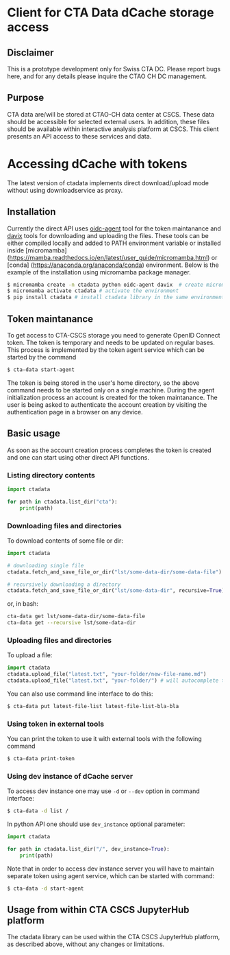 # Client for CTA Data dCache storage access

## Disclaimer

This is a prototype development only for Swiss CTA DC. Please report bugs here, and for any details please inquire the CTAO CH DC management.

## Purpose

CTA data are/will be stored at CTAO-CH data center at CSCS.
These data should be accessible for selected external users.
In addition, these files should be available within interactive analysis platform at CSCS.
This client presents an API access to these services and data.

# Accessing dCache with tokens

The latest version of ctadata implements direct download/upload mode without using downloadservice as proxy.

## Installation

Currently the direct API uses [oidc-agent](https://indigo-dc.gitbook.io/oidc-agent) tool for the token maintanance and [davix](https://github.com/cern-fts/davix) tools for downloading and uploading the files. These tools can be either compiled locally and added to PATH environment variable or installed inside [micromamba] (https://mamba.readthedocs.io/en/latest/user_guide/micromamba.html) or [conda] (https://anaconda.org/anaconda/conda) environment. Below is the example of the installation using micromamba package manager.

```bash
$ micromamba create -n ctadata python oidc-agent davix  # create micromamba environment with python and required binaries
$ micromamba activate ctadata # activate the environment
$ pip install ctadata # install ctadata library in the same environment
```

##  Token maintanance

To get access to CTA-CSCS storage you need to generate  OpenID Connect token. The token is temporary and needs to be updated on regular bases. This process is implemented by the token agent service which can be started by the command

```bash
$ cta-data start-agent
```

The token is being stored in the user's home directory, so the above command needs to be started only on a single machine. During the agent initialization process an account is created for the token maintanance. The user is being asked to authenticate the account creation by visiting the authentication page in a browser on any device.

## Basic usage

As soon as the account creation process completes the token is created and one can start using other direct API functions.

### Listing directory contents

```python
import ctadata

for path in ctadata.list_dir("cta"):
    print(path)
```

### Downloading files and directories

To download contents of some file or dir:

```python
import ctadata

# downloading single file
ctadata.fetch_and_save_file_or_dir("lst/some-data-dir/some-data-file") 

# recursively downloading a directory
ctadata.fetch_and_save_file_or_dir("lst/some-data-dir", recursive=True)
```

or, in bash:

```bash
cta-data get lst/some-data-dir/some-data-file
cta-data get --recursive lst/some-data-dir
```

### Uploading files and directories

To upload a file:

```python
import ctadata
ctadata.upload_file("latest.txt", "your-folder/new-file-name.md")
ctadata.upload_file("latest.txt", "your-folder/") # will autocomplete to `your-folder/latest.txt`
```
You can also use command line interface to do this:

```bash
$ cta-data put latest-file-list latest-file-list-bla-bla
```

### Using token in external tools

You can print the token to use it with external tools with the following command

```bash
$ cta-data print-token
```

### Using dev instance of dCache server

To access dev instance one may use `-d` or `--dev` option in command interface:

```bash
$ cta-data -d list /
```

In python API one should use `dev_instance` optional parameter:

```python
import ctadata

for path in ctadata.list_dir("/", dev_instance=True):
    print(path)
```

Note that in order to access dev instance server you will have to maintain separate token using agent service, which can be started with command:
```bash
$ cta-data -d start-agent
```
## Usage from within CTA CSCS JupyterHub platform

The ctadata library can be used within the CTA CSCS JupyterHub platform, as described above, without any changes or limitations.
